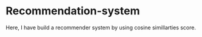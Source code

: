 # Recommendation-system
Here, I have build a recommender system by using cosine simillarties score.
